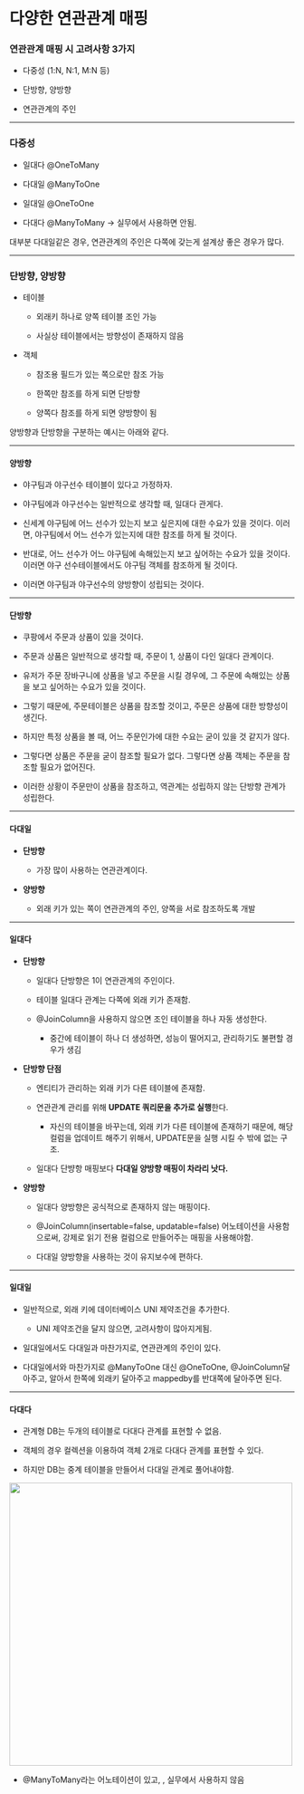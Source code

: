 # 다양한 연관관계 매핑

### 연관관계 매핑 시 고려사항 3가지

- 다중성 (1:N, N:1, M:N 등)

- 단방향, 양방향

- 연관관계의 주인

---

### 다중성

- 일대다 @OneToMany

- 다대일 @ManyToOne

- 일대일 @OneToOne

- 다대다 @ManyToMany -> 실무에서 사용하면 안됨.

대부분 다대일같은 경우, 연관관계의 주인은 다쪽에 갖는게 설계상 좋은 경우가 많다.



---

### 단방향, 양방향

- 테이블
  
  - 외래키 하나로 양쪽 테이블 조인 가능
  
  - 사실상 테이블에서는 방향성이 존재하지 않음

- 객체
  
  - 참조용 필드가 있는 쪽으로만 참조 가능
  
  - 한쪽만 참조를 하게 되면 단방향
  
  - 양쪽다 참조를 하게 되면 양방향이 됨

양방향과 단방향을 구분하는 예시는 아래와 같다.

---

#### 양방향

- 야구팀과 야구선수 테이블이 있다고 가정하자.

- 야구팀에과 야구선수는 일반적으로 생각할 때, 일대다 관게다.

- 신세계 야구팀에 어느 선수가 있는지 보고 싶은지에 대한 수요가 있을 것이다. 이러면, 야구팀에서 어느 선수가 있는지에 대한 참조를 하게 될 것이다.

- 반대로, 어느 선수가 어느 야구팀에 속해있는지 보고 싶어하는 수요가 있을 것이다. 이러면 야구 선수테이블에서도 야구팀 객체를 참조하게 될 것이다.

- 이러면 야구팀과 야구선수의 양방향이 성립되는 것이다.

---

#### 단방향

- 쿠팡에서 주문과 상품이 있을 것이다.

- 주문과 상품은 일반적으로 생각할 때, 주문이 1, 상품이 다인 일대다 관계이다. 

- 유저가 주문 장바구니에 상품을 넣고 주문을 시킬 경우에, 그 주문에 속해있는 상품을 보고 싶어하는 수요가 있을 것이다.

- 그렇기 때문에, 주문테이블은 상품을 참조할 것이고, 주문은 상품에 대한 방향성이 생긴다.

- 하지만 특정 상품을 볼 때, 어느 주문인가에 대한 수요는 굳이 있을 것 같지가 않다.

- 그렇다면 상품은 주문을 굳이 참조할 필요가 없다. 그렇다면 상품 객체는 주문을 참조할 필요가 없어진다.

- 이러한 상황이 주문만이 상품을 참조하고, 역관계는 성립하지 않는 단방향 관계가 성립한다.

---

#### 다대일

- **단방향**
  
  - 가장 많이 사용하는 연관관계이다.

- **양방향**
  
  - 외래 키가 있는 쪽이 연관관계의 주인, 양쪽을 서로 참조하도록 개발

---

#### 일대다

- **단방향**
  
  - 일대다 단방향은 1이 연관관계의 주인이다.
  
  - 테이블 일대다 관계는 다쪽에 외래 키가 존재함.
  
  - @JoinColumn을 사용하지 않으면 조인 테이블을 하나 자동 생성한다.
    
    - 중간에 테이블이 하나 더 생성하면, 성능이 떨어지고, 관리하기도 불편할 경우가 생김

- **단방향 단점**
  
  - 엔티티가 관리하는 외래 키가 다른 테이블에 존재함.
  
  - 연관관계 관리를 위해 **UPDATE 쿼리문을 추가로 실행**한다. 
    
    - 자신의 테이블을 바꾸는데, 외래 키가 다른 테이블에 존재하기 때문에, 해당 컬럼을 업데이트 해주기 위해서, UPDATE문을 실행 시킬 수 밖에 없는 구조.
  
  - 일대다 단뱡항 매핑보다 **다대일 양방향 매핑이 차라리 낫다.**

- **양방향**
  
  - 일대다 양방향은 공식적으로 존재하지 않는 매핑이다.
  
  - @JoinColumn(insertable=false, updatable=false) 어노테이션을 사용함으로써, 강제로 읽기 전용 컬럼으로 만들어주는 매핑을 사용해야함.
  
  - 다대일 양방향을 사용하는 것이 유지보수에 편하다.

---

#### 일대일

- 일반적으로, 외래 키에 데이터베이스 UNI 제약조건을 추가한다.
  
  - UNI 제약조건을 달지 않으면, 고려사항이 많아지게됨.

- 일대일에서도 다대일과 마찬가지로, 연관관계의 주인이 있다.

- 다대일에서와 마찬가지로 @ManyToOne 대신 @OneToOne, @JoinColumn달아주고, 알아서 한쪽에 외래키 달아주고 mappedby를 반대쪽에 달아주면 된다.

---

#### 다대다

- 관계형 DB는 두개의 테이블로 다대다 관계를 표현할 수 없음.

- 객체의 경우 컬렉션을 이용하여 객체 2개로 다대다 관계를 표현할 수 있다.

- 하지만 DB는 중계 테이블을 만들어서 다대일 관계로 풀어내야함.

<img src="file:///C:/Users/SSAFY/AppData/Roaming/marktext/images/2023-03-10-10-48-04-image.png" title="" alt="" width="500">

- @ManyToMany라는 어노테이션이 있고, , 실무에서 사용하지 않음


